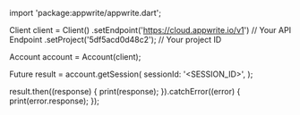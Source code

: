 import 'package:appwrite/appwrite.dart';

Client client = Client()
  .setEndpoint('https://cloud.appwrite.io/v1') // Your API Endpoint
  .setProject('5df5acd0d48c2'); // Your project ID

Account account = Account(client);

Future result = account.getSession(
  sessionId: '<SESSION_ID>',
);

result.then((response) {
  print(response);
}).catchError((error) {
  print(error.response);
});

